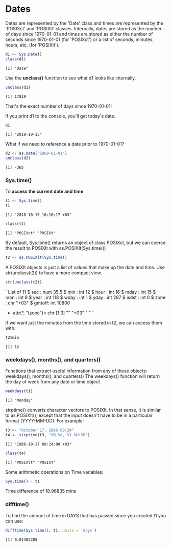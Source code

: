 # Dates

Dates are represented by the 'Date' class and times are represented by the 'POSIXct' and 'POSIXlt' classes. 
Internally, dates are stored as the number of days since 1970-01-01 and times are stored as either the number of seconds 
since 1970-01-01 (for 'POSIXct') or a list of seconds, minutes, hours, etc. (for 'POSIXlt').

``` R
d1 <- Sys.Date()
class(d1)
```

`
[1] "Date"
`

Use the **unclass()** function to see what d1 looks like internally.

``` R
unclass(d1)
```

`
[1] 17819
`

That's the exact number of days since 1970-01-01!

If you print d1 to the console, you'll get today's date.

``` R
d1
```

`
[1] "2018-10-15"
`

What if we need to reference a date prior to 1970-01-01?

``` R
d2 <- as.Date("1969-01-01")
unclass(d2)
```

`
[1] -365
`

### Sys.time()

To **access the current date and time**  

``` R
t1 <- Sys.time()
t1
```

`
[1] "2018-10-15 16:10:17 +03"
`

``` R
class(t1)
```

`
[1] "POSIXct" "POSIXt" 
`

By default, Sys.time() returns an object of class POSIXct, but we can coerce the result to POSIXlt with as.POSIXlt(Sys.time())

``` R
t2 <- as.POSIXlt(Sys.time()
```

A POSIXlt objects  is just a list of values that make up the date and time. Use str(unclass(t2)) to have a more compact view.

``` R
str(unclass(t2))
```

`
List of 11
 $ sec   : num 35.5
 $ min   : int 12
 $ hour  : int 16
 $ mday  : int 15
 $ mon   : int 9
 $ year  : int 118
 $ wday  : int 1
 $ yday  : int 287
 $ isdst : int 0
 $ zone  : chr "+03"
 $ gmtoff: int 10800
 - attr(*, "tzone")= chr [1:3] "" "+03" "   "
`

If we want just the minutes from the time stored in t2, we can access them with:

``` R
t2$min
```

`
[1] 12
`

### weekdays(), months(), and quarters()

Functions that extract useful information from any of these objects: weekdays(), months(), and quarters()
The weekdays() function will return the day of week from any date or time object

``` R
weekdays(t1)
```

`
[1] "Monday"
`

strptime() converts character vectors to POSIXlt. In that sense, it is similar to as.POSIXlt(), except that the input 
doesn't have to be in a particular format (YYYY-MM-DD). For example:

``` R
t3 <- "October 17, 1986 08:24"
t4 <- strptime(t3, "%B %d, %Y %H:%M")
```

`
[1] "1986-10-17 08:24:00 +03"
`

``` R
class(t4)
```

`
[1] "POSIXlt" "POSIXt" 
`

Some arithmetic operations on Time variables:

``` R
Sys.time() - t1
```

Time difference of 18.96835 mins

### difftime()

To find the amount of time in DAYS that has passed since you created t1 you can use:

``` R
difftime(Sys.time(), t1, units = 'days')
```

`
[1] 0.01403285
`
